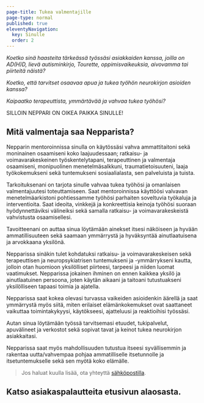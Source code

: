 ```yaml
---
page-title: Tukea valmentajille
page-type: normal
published: true
eleventyNavigation:
  key: Sinulle
  order: 2
---
```






*Koetko sinä haasteita tärkeässä työssäsi asiakkaiden kanssa, joilla on AD(H)D, lievä autisminkirjo, Tourette, oppimisvaikeuksia, aivovamma tai piirteitä näistä?*

*Koetko, että tarvitset osaavaa apua ja tukea työhön neurokirjon asioiden kanssa?*

*Kaipaatko terapeuttista, ymmärtävää ja vahvaa tukea työhösi?*


SILLOIN NEPPARI ON OIKEA PAIKKA SINULLE!



## Mitä valmentaja saa Nepparista?

Nepparin mentoroinnissa sinulla on käytössäsi vahva ammattitaitoni sekä moninainen osaamiseni koko laajuudessaan; ratkaisu- ja voimavarakeskeinen työskentelytapani, terapeuttinen ja valmentaja osaamiseni, monipuolinen menetelmäsalkkuni, traumatietoisuuteni, laaja työkokemukseni sekä tuntemukseni sosiaalialasta, sen palveluista ja tuista.

Tarkoituksenani on tarjota sinulle vahvaa tukea työhösi ja omanlaisen valmentajuutesi toteuttamiseen. Saat mentoroinnissa käyttöösi valvavan menetelmäarkistoni pohtiessamme työhösi parhaiten soveltuvia työkaluja ja interventioita. Saat ideoita, vinkkejä ja konkreettisia keinoja työhösi suoraan hyödynnettäviksi välineiksi sekä samalla ratkaisu- ja voimavarakeskeistä vahvistusta osaamisellesi.

Tavoitteenani on auttaa sinua löytämään ainekset itsesi näköiseen ja hyvään ammatillisuuteen sekä saamaan ymmärrystä ja hyväksyntää ainutlaatuisena ja arvokkaana yksilönä.

Nepparissa sinäkin tulet kohdatuksi ratkaisu- ja voimavarakeskeisen sekä terapeuttisen ja neuropsykiatrisen tuntemukseni ja -ymmärrykseni kautta, jolloin otan huomioon yksilölliset piirteesi, tarpeesi ja niiden luomat vaatimukset. Nepparissa jokainen ihminen on ennen kaikkea yksilö ja ainutlaatuinen persoona, joten käytän aikaani ja taitoani tutustuakseni yksilölliseen tapaasi toimia ja ajatella.

Nepparissa saat kokea olevasi turvassa vaikeiden asioidenkin äärellä ja saat ymmärrystä myös siitä, miten erilaiset elämänkokemukset ovat saattaneet vaikuttaa toimintakykyysi, käytökseesi, ajatteluusi ja reaktioihisi työssäsi.

Autan sinua löytämään työssä tarvitsemasi etuudet, tukipalvelut, apuvälineet ja verkostot sekä sopivat tavat ja keinot tukea neurokirjon asiakkaitasi.

Nepparissa saat myös mahdollisuuden tutustua itseesi syvällisemmin ja rakentaa uutta/vahvempaa pohjaa ammatilliselle itsetunnolle ja itsetuntemukselle sekä sen myötä koko elämälle.

> Jos haluat kuulla lisää, ota yhteyttä [sähköpostilla](/ota-yhteytta).

## Katso asiakaspalautteita etusivun alaosasta.
